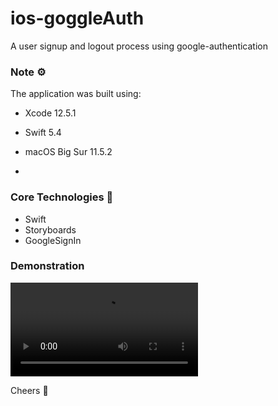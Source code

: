 # ios-goggleAuth
A user signup and logout process using google-authentication

### Note ⚙️
The application was built using: 
* Xcode 12.5.1
* Swift 5.4
* macOS Big Sur 11.5.2

* 
### Core Technologies 📲
* Swift
* Storyboards
* GoogleSignIn

### Demonstration
<!-- ![Watch the video](googleAuth/vid/recording.mp4) -->
![](googleAuth/Assets.xcassets/recording.mp4)
<!-- <video width="250" controls>
  <source src="" type="video/mp4">
</video> -->

Cheers 🍿
